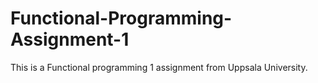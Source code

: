 # Functional-Programming-Assignment-1

This is a Functional programming 1 assignment from Uppsala University.
